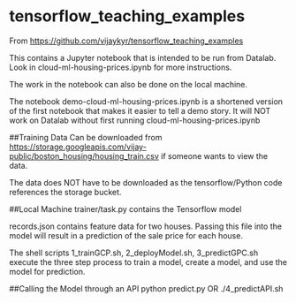 # tensorflow_teaching_examples

From https://github.com/vijaykyr/tensorflow_teaching_examples

This contains a Jupyter notebook that is intended to be run from Datalab.  Look in cloud-ml-housing-prices.ipynb for more instructions.

The work in the notebook can also be done on the local machine.

The notebook demo-cloud-ml-housing-prices.ipynb is a shortened version of the first notebook that makes it easier to tell a demo story.  It will NOT work on Datalab without first running cloud-ml-housing-prices.ipynb

##Training Data
Can be downloaded from https://storage.googleapis.com/vijay-public/boston_housing/housing_train.csv if someone wants to view the data.

The data does NOT have to be downloaded as the tensorflow/Python code references the storage bucket.

##Local Machine
trainer/task.py contains the Tensorflow model

records.json contains feature data for two houses.  Passing this file into the model will result in a prediction of the sale price for each house.

The shell scripts 1_trainGCP.sh, 2_deployModel.sh, 3_predictGPC.sh execute the three step process to train a model, create a model, and use the model for prediction.

##Calling the Model through an API
python predict.py
   OR
./4_predictAPI.sh
